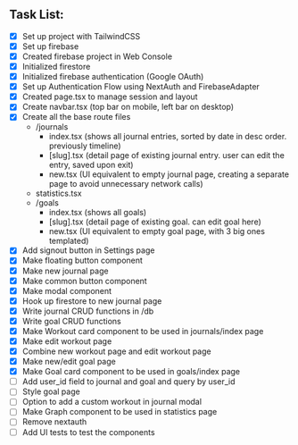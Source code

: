 ## Task List:

- [x] Set up project with TailwindCSS
- [x] Set up firebase
- [x] Created firebase project in Web Console
- [x] Initialized firestore
- [x] Initialized firebase authentication (Google OAuth)
- [x] Set up Authentication Flow using NextAuth and FirebaseAdapter
- [x] Created page.tsx to manage session and layout
- [x] Create navbar.tsx (top bar on mobile, left bar on desktop)
- [x] Create all the base route files
  - /journals
    - index.tsx (shows all journal entries, sorted by date in desc order. previously timeline)
    - \[slug\].tsx (detail page of existing journal entry. user can edit the entry, saved upon exit)
    - new.tsx (UI equivalent to empty journal page, creating a separate page to avoid unnecessary network calls)
  - statistics.tsx
  - /goals
    - index.tsx (shows all goals)
    - \[slug\].tsx (detail page of existing goal. can edit goal here)
    - new.tsx (UI equivalent to empty goal page, with 3 big ones templated)
- [x] Add signout button in Settings page
- [x] Make floating button component
- [x] Make new journal page
- [x] Make common button component
- [x] Make modal component
- [x] Hook up firestore to new journal page
- [x] Write journal CRUD functions in /db
- [x] Write goal CRUD functions
- [x] Make Workout card component to be used in journals/index page
- [x] Make edit workout page
- [x] Combine new workout page and edit workout page
- [x] Make new/edit goal page
- [x] Make Goal card component to be used in goals/index page
- [ ] Add user_id field to journal and goal and query by user_id
- [ ] Style goal page
- [ ] Option to add a custom workout in journal modal
- [ ] Make Graph component to be used in statistics page
- [ ] Remove nextauth
- [ ] Add UI tests to test the components
